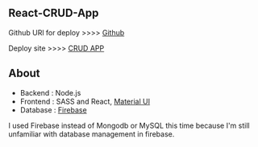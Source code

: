 ## React-CRUD-App

Github URl for deploy >>>> [Github](https://github.com/yoshino9397/React-CRUD-Deploy) 

Deploy site >>>> [CRUD APP](https://yoshino-crud-app.netlify.app) 


## About

- Backend : Node.js
- Frontend : SASS and React, [Material UI](https://mui.com/)
- Database : [Firebase](https://firebase.google.com/)


I used Firebase instead of Mongodb or MySQL this time because I'm still unfamiliar with database management in firebase.
